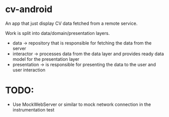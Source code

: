 # cv-android

An app that just display CV data fetched from a remote service.

Work is split into data/domain/presentation layers.
- data -> repository that is responsible for fetching the data from the server
- interactor -> processes data from the data layer and provides ready data model for the presentation layer
- presentation -> is responsible for presenting the data to the user and user interaction

# TODO:
- Use MockWebServer or similar to mock network connection in the instrumentation test
